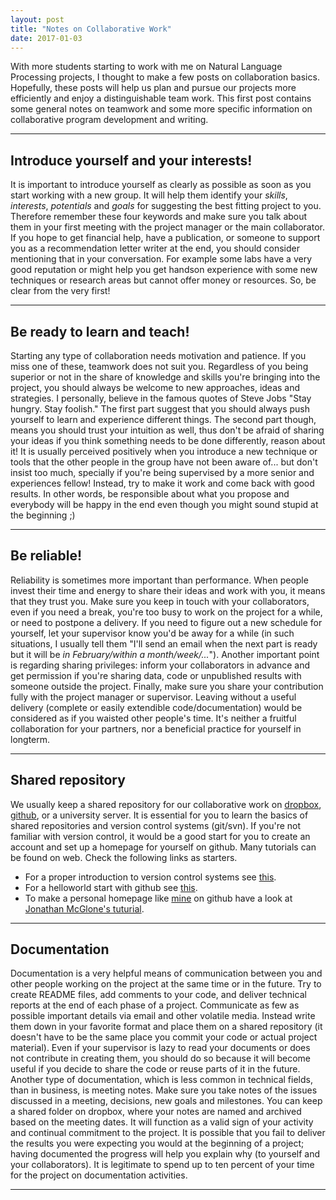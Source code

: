 ```yaml
---
layout: post
title: "Notes on Collaborative Work"
date: 2017-01-03
---
```


With more students starting to work with me on Natural Language Processing projects, I thought to make a few posts on collaboration basics. Hopefully, these posts will help us plan and pursue our projects more efficiently and enjoy a distinguishable team work. 
This first post contains some general notes on teamwork and some more specific information on collaborative program development and writing. 

------


## Introduce yourself and your interests!

It is important to introduce yourself as clearly as possible as soon as you start working with a new group. It will help them identify your *skills*, *interests*, *potentials* and *goals* for suggesting the best fitting project to you. Therefore remember these four keywords and make sure you talk about them in your first meeting with the project manager or the main collaborator. If you hope to get financial help, have a publication, or someone to support you as a recommendation letter writer at the end, you should consider mentioning that in your conversation. For example some labs have a very good reputation or might help you get handson experience with some new techniques or research areas but cannot offer money or resources. So, be clear from the very first!

------

## Be ready to learn and teach!

Starting any type of collaboration needs motivation and patience. If you miss one of these, teamwork does not suit you. Regardless of you being superior or not in the share of knowledge and skills you're bringing into the project, you should always be welcome to new approaches, ideas and strategies. I personally, believe in the famous quotes of Steve Jobs "Stay hungry. Stay foolish." The first part suggest that you should always push yourself to learn and experience different things. The second part though, means you should trust your intuition as well, thus don't be afraid of sharing your ideas if you think something needs to be done differently, reason about it! It is usually perceived positively when you introduce a new technique or tools that the other people in the group have not been aware of... but don't insist too much, specially if you're being supervised by a more senior and experiences fellow! Instead, try to make it work and come back with good results. In other words, be responsible about what you propose and everybody will be happy in the end even though you might sound stupid at the beginning ;)

------

## Be reliable!
 
Reliability is sometimes more important than performance. When people invest their time and energy to share their ideas and work with you, it means that they trust you. Make sure you keep in touch with your collaborators, even if you need a break, you're too busy to work on the project for a while, or need to postpone a delivery. If you need to figure out a new schedule for yourself, let your supervisor know you'd be away for a while (in such situations, I usually tell them "I'll send an email when the next part is ready but it will be *in February/within a month/week/...*"). Another important point is regarding sharing privileges: inform your collaborators in advance and get permission if you're sharing data, code or unpublished results with someone outside the project. Finally, make sure you share your contribution fully with the project manager or supervisor. Leaving without a useful delivery (complete or easily extendible code/documentation) would be considered as if you waisted other people's time. It's neither a fruitful collaboration for your partners, nor a beneficial practice for yourself in longterm. 

------

## Shared repository

We usually keep a shared repository for our collaborative work on [dropbox](https://www.dropbox.com), [github](https://github.com/), or a university server. It is essential for you to learn the basics of shared repositories and version control systems (git/svn). If you're not familiar with version control, it would be a good start for you to create an account and set up a homepage for yourself on github. Many tutorials can be found on web. Check the following links as starters.

- For a proper introduction to version control systems see [this](https://git-scm.com/book/en/v2/Getting-Started-About-Version-Control).
- For a helloworld start with github see [this](https://guides.github.com/activities/hello-world/).
- To make a personal homepage like [mine](https://ftasr.github.io/) on github have a look at [Jonathan McGlone's tuturial](http://jmcglone.com/guides/github-pages/).

------

## Documentation

Documentation is a very helpful means of communication between you and other people working on the project at the same time or in the future. Try to create README files, add comments to your code, and deliver technical reports at the end of each phase of a project. Communicate as few as possible important details via email and other volatile media. Instead write them down in your favorite format and place them on a shared repository (it doesn't have to be the same place you commit your code or actual project material). Even if your supervisor is lazy to read your documents or does not contribute in creating them, you should do so because it will become useful if you decide to share the code or reuse parts of it in the future. Another type of documentation, which is less common in technical fields, than in business, is meeting notes. Make sure you take notes of the issues discussed in a meeting, decisions, new goals and milestones. You can keep a shared folder on dropbox, where your notes are named and archived based on the meeting dates. It will function as a valid sign of your activity and continual commitment to the project. It is possible that you fail to deliver the results you were expecting you would at the beginning of a project; having documented the progress will help you explain why (to yourself and your collaborators). It is legitimate to spend up to ten percent of your time for the project on documentation activities.


------






















